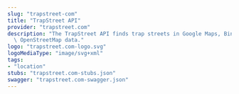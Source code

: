 ```yaml
---
slug: "trapstreet-com"
title: "TrapStreet API"
provider: "trapstreet.com"
description: "The TrapStreet API finds trap streets in Google Maps, Bing Maps and\
  \ OpenStreetMap data."
logo: "trapstreet.com-logo.svg"
logoMediaType: "image/svg+xml"
tags:
- "location"
stubs: "trapstreet.com-stubs.json"
swagger: "trapstreet.com-swagger.json"
---
```


